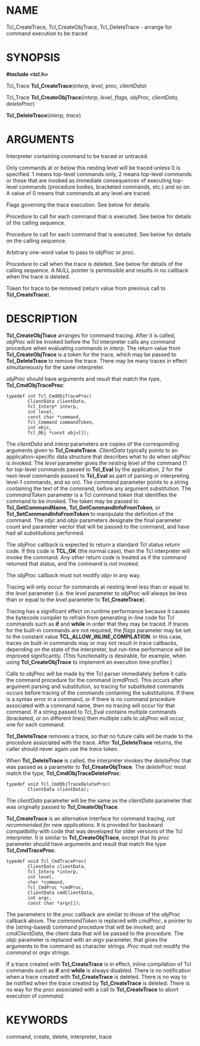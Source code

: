 # NAME

Tcl_CreateTrace, Tcl_CreateObjTrace, Tcl_DeleteTrace - arrange for
command execution to be traced

# SYNOPSIS

**#include \<tcl.h\>**

Tcl_Trace **Tcl_CreateTrace**(*interp, level, proc, clientData*)

Tcl_Trace **Tcl_CreateObjTrace**(*interp, level, flags, objProc,
clientData, deleteProc*)

**Tcl_DeleteTrace**(*interp, trace*)

# ARGUMENTS

Interpreter containing command to be traced or untraced.

Only commands at or below this nesting level will be traced unless 0 is
specified. 1 means top-level commands only, 2 means top-level commands
or those that are invoked as immediate consequences of executing
top-level commands (procedure bodies, bracketed commands, etc.) and so
on. A value of 0 means that commands at any level are traced.

Flags governing the trace execution. See below for details.

Procedure to call for each command that is executed. See below for
details of the calling sequence.

Procedure to call for each command that is executed. See below for
details on the calling sequence.

Arbitrary one-word value to pass to *objProc* or *proc*.

Procedure to call when the trace is deleted. See below for details of
the calling sequence. A NULL pointer is permissible and results in no
callback when the trace is deleted.

Token for trace to be removed (return value from previous call to
**Tcl_CreateTrace**).

# DESCRIPTION

**Tcl_CreateObjTrace** arranges for command tracing. After it is called,
*objProc* will be invoked before the Tcl interpreter calls any command
procedure when evaluating commands in *interp*. The return value from
**Tcl_CreateObjTrace** is a token for the trace, which may be passed to
**Tcl_DeleteTrace** to remove the trace. There may be many traces in
effect simultaneously for the same interpreter.

*objProc* should have arguments and result that match the type,
**Tcl_CmdObjTraceProc**:

    typedef int Tcl_CmdObjTraceProc(
            ClientData clientData,
            Tcl_Interp* interp,
            int level,
            const char *command,
            Tcl_Command commandToken,
            int objc,
            Tcl_Obj *const objv[]);

The *clientData* and *interp* parameters are copies of the corresponding
arguments given to **Tcl_CreateTrace**. *ClientData* typically points to
an application-specific data structure that describes what to do when
*objProc* is invoked. The *level* parameter gives the nesting level of
the command (1 for top-level commands passed to **Tcl_Eval** by the
application, 2 for the next-level commands passed to **Tcl_Eval** as
part of parsing or interpreting level-1 commands, and so on). The
*command* parameter points to a string containing the text of the
command, before any argument substitution. The *commandToken* parameter
is a Tcl command token that identifies the command to be invoked. The
token may be passed to **Tcl_GetCommandName**,
**Tcl_GetCommandInfoFromToken**, or **Tcl_SetCommandInfoFromToken** to
manipulate the definition of the command. The *objc* and *objv*
parameters designate the final parameter count and parameter vector that
will be passed to the command, and have had all substitutions performed.

The *objProc* callback is expected to return a standard Tcl status
return code. If this code is **TCL_OK** (the normal case), then the Tcl
interpreter will invoke the command. Any other return code is treated as
if the command returned that status, and the command is *not* invoked.

The *objProc* callback must not modify *objv* in any way.

Tracing will only occur for commands at nesting level less than or equal
to the *level* parameter (i.e. the *level* parameter to *objProc* will
always be less than or equal to the *level* parameter to
**Tcl_CreateTrace**).

Tracing has a significant effect on runtime performance because it
causes the bytecode compiler to refrain from generating in-line code for
Tcl commands such as **if** and **while** in order that they may be
traced. If traces for the built-in commands are not required, the
*flags* parameter may be set to the constant value
**TCL_ALLOW_INLINE_COMPILATION**. In this case, traces on built-in
commands may or may not result in trace callbacks, depending on the
state of the interpreter, but run-time performance will be improved
significantly. (This functionality is desirable, for example, when using
**Tcl_CreateObjTrace** to implement an execution time profiler.)

Calls to *objProc* will be made by the Tcl parser immediately before it
calls the command procedure for the command (*cmdProc*). This occurs
after argument parsing and substitution, so tracing for substituted
commands occurs before tracing of the commands containing the
substitutions. If there is a syntax error in a command, or if there is
no command procedure associated with a command name, then no tracing
will occur for that command. If a string passed to Tcl_Eval contains
multiple commands (bracketed, or on different lines) then multiple calls
to *objProc* will occur, one for each command.

**Tcl_DeleteTrace** removes a trace, so that no future calls will be
made to the procedure associated with the trace. After
**Tcl_DeleteTrace** returns, the caller should never again use the
*trace* token.

When **Tcl_DeleteTrace** is called, the interpreter invokes the
*deleteProc* that was passed as a parameter to **Tcl_CreateObjTrace**.
The *deleteProc* must match the type, **Tcl_CmdObjTraceDeleteProc**:

    typedef void Tcl_CmdObjTraceDeleteProc(
            ClientData clientData);

The *clientData* parameter will be the same as the *clientData*
parameter that was originally passed to **Tcl_CreateObjTrace**.

**Tcl_CreateTrace** is an alternative interface for command tracing,
*not recommended for new applications*. It is provided for backward
compatibility with code that was developed for older versions of the Tcl
interpreter. It is similar to **Tcl_CreateObjTrace**, except that its
*proc* parameter should have arguments and result that match the type
**Tcl_CmdTraceProc**:

    typedef void Tcl_CmdTraceProc(
            ClientData clientData,
            Tcl_Interp *interp,
            int level,
            char *command,
            Tcl_CmdProc *cmdProc,
            ClientData cmdClientData,
            int argc,
            const char *argv[]);

The parameters to the *proc* callback are similar to those of the
*objProc* callback above. The *commandToken* is replaced with *cmdProc*,
a pointer to the (string-based) command procedure that will be invoked;
and *cmdClientData*, the client data that will be passed to the
procedure. The *objc* parameter is replaced with an *argv* parameter,
that gives the arguments to the command as character strings. *Proc*
must not modify the *command* or *argv* strings.

If a trace created with **Tcl_CreateTrace** is in effect, inline
compilation of Tcl commands such as **if** and **while** is always
disabled. There is no notification when a trace created with
**Tcl_CreateTrace** is deleted. There is no way to be notified when the
trace created by **Tcl_CreateTrace** is deleted. There is no way for the
*proc* associated with a call to **Tcl_CreateTrace** to abort execution
of *command*.

# KEYWORDS

command, create, delete, interpreter, trace

<!---
Copyright (c) 1989-1993 The Regents of the University of California
Copyright (c) 1994-1996 Sun Microsystems, Inc
Copyright (c) 2002 Kevin B. Kenny <kennykb@acm.org>.  All rights reserved
-->

